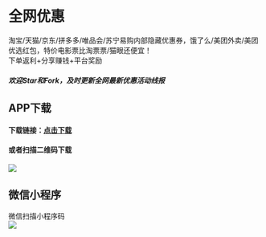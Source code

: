 # 全网优惠  
淘宝/天猫/京东/拼多多/唯品会/苏宁易购内部隐藏优惠券，饿了么/美团外卖/美团优选红包，特价电影票比淘票票/猫眼还便宜！  
下单返利+分享赚钱+平台奖励  
##### 欢迎Star和Fork，及时更新全网最新优惠活动线报  
  
## APP下载  
#### 下载链接：[点击下载](https://a.app.qq.com/o/simple.jsp?pkgname=com.miaohui.xin "点击链接")  
#### 或者扫描二维码下载  
![](https://github.com/omxmo/yh/blob/main/app.png)  
  
## 微信小程序  
微信扫描小程序码  
![](https://github.com/omxmo/yh/blob/main/xcx.png)  
